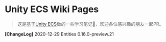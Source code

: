 
# Unity ECS Wiki Pages

> 这是基于[Unity ECS](https://docs.unity3d.com/Packages/com.unity.entities@0.16/manual)做的一些学习笔记📒，欢迎各位感兴趣的朋友一起PR。

**[ChangeLog]**
2020-12-29   Entities 0.16.0-preview.21




<!--stackedit_data:
eyJoaXN0b3J5IjpbOTU1Mjk2NjA3LC0xMjk4OTgxODg1XX0=
-->